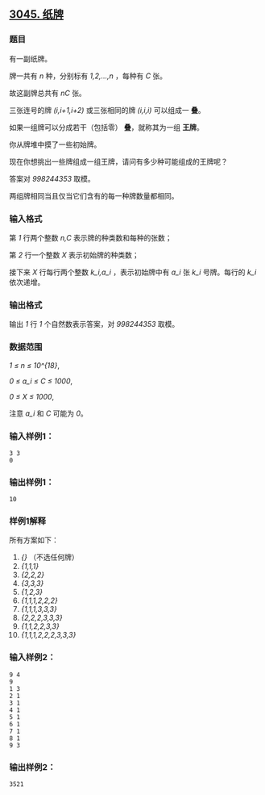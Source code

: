 ## [3045. 纸牌](https://www.acwing.com/problem/content/3048/)

### 题目

有一副纸牌。

牌一共有 *n* 种，分别标有 *1,2,…,n* ，每种有 *C* 张。

故这副牌总共有 *nC* 张。

三张连号的牌 *(i,i+1,i+2)* 或三张相同的牌 *(i,i,i)* 可以组成一 **叠**。

如果一组牌可以分成若干（包括零） **叠**，就称其为一组 **王牌**。

你从牌堆中摸了一些初始牌。

现在你想挑出一些牌组成一组王牌，请问有多少种可能组成的王牌呢？

答案对 *998244353* 取模。

两组牌相同当且仅当它们含有的每一种牌数量都相同。

### 输入格式

第 *1* 行两个整数 *n,C* 表示牌的种类数和每种的张数；

第 *2* 行一个整数 *X* 表示初始牌的种类数；

接下来 *X* 行每行两个整数 *k_i,a_i* ，表示初始牌中有 *a_i* 张 *k_i* 号牌。每行的 *k_i* 依次递增。

### 输出格式

输出 *1* 行 *1* 个自然数表示答案，对 *998244353* 取模。

### 数据范围

*1 ≤ n ≤ 10^{18}*,

*0 ≤ a_i ≤ C ≤ 1000*,

*0 ≤ X ≤ 1000*,

注意 *a_i* 和 *C* 可能为 *0*。

### 输入样例1：

```
3 3
0
```

### 输出样例1：

```
10
```

### 样例1解释

所有方案如下：

1. *{}* （不选任何牌）
2. *{1,1,1}*
3. *{2,2,2}*
4. *{3,3,3}*
5. *{1,2,3}*
6. *{1,1,1,2,2,2}*
7. *{1,1,1,3,3,3}*
8. *{2,2,2,3,3,3}*
9. *{1,1,2,2,3,3}*
10. *{1,1,1,2,2,2,3,3,3}*

### 输入样例2：

```
9 4
9
1 3
2 1
3 1
4 1
5 1
6 1
7 1
8 1
9 3
```

### 输出样例2：

```
3521
```
